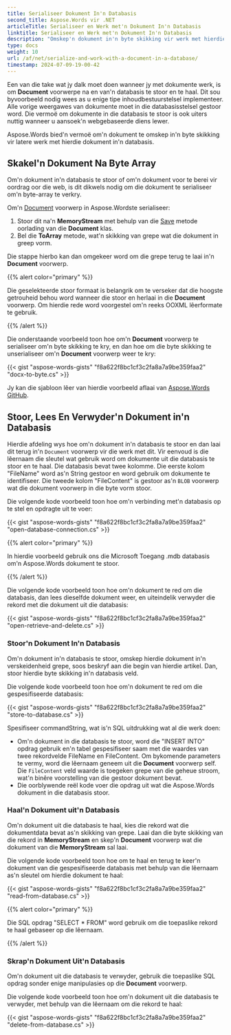 ```yaml
---
title: Serialiseer Dokument In'n Databasis
second_title: Aspose.Words vir .NET
articleTitle: Serialiseer en Werk met'n Dokument In'n Databasis
linktitle: Serialiseer en Werk met'n Dokument In'n Databasis
description: "Omskep'n dokument in'n byte skikking vir werk met hierdie dokument in'n databasis met behulp van C#. Jy kan stoor en haal'n dokument na en van die databasis."
type: docs
weight: 10
url: /af/net/serialize-and-work-with-a-document-in-a-database/
timestamp: 2024-07-09-19-00-42
---
```


Een van die take wat jy dalk moet doen wanneer jy met dokumente werk, is om **Document** voorwerpe na en van'n databasis te stoor en te haal. Dit sou byvoorbeeld nodig wees as u enige tipe inhoudbestuurstelsel implementeer. Alle vorige weergawes van dokumente moet in die databasisstelsel gestoor word. Die vermoë om dokumente in die databasis te stoor is ook uiters nuttig wanneer u aansoek'n webgebaseerde diens lewer.

Aspose.Words bied'n vermoë om'n dokument te omskep in'n byte skikking vir latere werk met hierdie dokument in'n databasis.

## Skakel'n Dokument Na Byte Array

Om'n dokument in'n databasis te stoor of om'n dokument voor te berei vir oordrag oor die web, is dit dikwels nodig om die dokument te serialiseer om'n byte-array te verkry.

Om'n [Document](https://reference.aspose.com/words/net/aspose.words/document/) voorwerp in Aspose.Wordste serialiseer:

1. Stoor dit na'n **MemoryStream** met behulp van die [Save](https://reference.aspose.com/words/net/aspose.words/document/save/) metode oorlading van die **Document** klas.
1. Bel die **ToArray** metode, wat'n skikking van grepe wat die dokument in greep vorm.

Die stappe hierbo kan dan omgekeer word om die grepe terug te laai in'n **Document** voorwerp.

{{% alert color="primary" %}}

Die geselekteerde stoor formaat is belangrik om te verseker dat die hoogste getrouheid behou word wanneer die stoor en herlaai in die **Document** voorwerp. Om hierdie rede word voorgestel om'n reeks OOXML lêerformate te gebruik.

{{% /alert %}}

Die onderstaande voorbeeld toon hoe om'n **Document** voorwerp te serialiseer om'n byte skikking te kry, en dan hoe om die byte skikking te unserialiseer om'n **Document** voorwerp weer te kry:

{{< gist "aspose-words-gists" "f8a622f8bc1cf3c2fa8a7a9be359faa2" "docx-to-byte.cs" >}}

Jy kan die sjabloon lêer van hierdie voorbeeld aflaai van [Aspose.Words GitHub](https://github.com/aspose-words/Aspose.Words-for-.NET/blob/master/Examples/Data/Document.docx).

## Stoor, Lees En Verwyder'n Dokument in'n Databasis

Hierdie afdeling wys hoe om'n dokument in'n databasis te stoor en dan laai dit terug in'n `Document` voorwerp vir die werk met dit. Vir eenvoud is die lêernaam die sleutel wat gebruik word om dokumente uit die databasis te stoor en te haal. Die databasis bevat twee kolomme. Die eerste kolom "FileName" word as'n String gestoor en word gebruik om dokumente te identifiseer. Die tweede kolom "FileContent" is gestoor as'n `BLOB` voorwerp wat die dokument voorwerp in die byte vorm stoor.

Die volgende kode voorbeeld toon hoe om'n verbinding met'n databasis op te stel en opdragte uit te voer:

{{< gist "aspose-words-gists" "f8a622f8bc1cf3c2fa8a7a9be359faa2" "open-database-connection.cs" >}}

{{% alert color="primary" %}}

In hierdie voorbeeld gebruik ons die Microsoft Toegang .mdb databasis om'n Aspose.Words dokument te stoor.

{{% /alert %}}

Die volgende kode voorbeeld toon hoe om'n dokument te red om die databasis, dan lees dieselfde dokument weer, en uiteindelik verwyder die rekord met die dokument uit die databasis:

{{< gist "aspose-words-gists" "f8a622f8bc1cf3c2fa8a7a9be359faa2" "open-retrieve-and-delete.cs" >}}

### Stoor'n Dokument In'n Databasis

Om'n dokument in'n databasis te stoor, omskep hierdie dokument in'n verskeidenheid grepe, soos beskryf aan die begin van hierdie artikel. Dan, stoor hierdie byte skikking in'n databasis veld.

Die volgende kode voorbeeld toon hoe om'n dokument te red om die gespesifiseerde databasis:

{{< gist "aspose-words-gists" "f8a622f8bc1cf3c2fa8a7a9be359faa2" "store-to-database.cs" >}}

Spesifiseer commandString, wat is'n SQL uitdrukking wat al die werk doen:

- Om'n dokument in die databasis te stoor, word die "INSERT INTO" opdrag gebruik en'n tabel gespesifiseer saam met die waardes van twee rekordvelde FileName en FileContent. Om bykomende parameters te vermy, word die lêernaam geneem uit die **Document** voorwerp self. Die `FileContent` veld waarde is toegeken grepe van die geheue stroom, wat'n binêre voorstelling van die gestoor dokument bevat.
- Die oorblywende reël kode voer die opdrag uit wat die Aspose.Words dokument in die databasis stoor.

### Haal'n Dokument uit'n Databasis

Om'n dokument uit die databasis te haal, kies die rekord wat die dokumentdata bevat as'n skikking van grepe. Laai dan die byte skikking van die rekord in **MemoryStream** en skep'n **Document** voorwerp wat die dokument van die **MemoryStream** sal laai.

Die volgende kode voorbeeld toon hoe om te haal en terug te keer'n dokument van die gespesifiseerde databasis met behulp van die lêernaam as'n sleutel om hierdie dokument te haal:

{{< gist "aspose-words-gists" "f8a622f8bc1cf3c2fa8a7a9be359faa2" "read-from-database.cs" >}}

{{% alert color="primary" %}}

Die SQL opdrag "SELECT * FROM" word gebruik om die toepaslike rekord te haal gebaseer op die lêernaam.

{{% /alert %}}

### Skrap'n Dokument Uit'n Databasis

Om'n dokument uit die databasis te verwyder, gebruik die toepaslike SQL opdrag sonder enige manipulasies op die **Document** voorwerp.

Die volgende kode voorbeeld toon hoe om'n dokument uit die databasis te verwyder, met behulp van die lêernaam om die rekord te haal:

{{< gist "aspose-words-gists" "f8a622f8bc1cf3c2fa8a7a9be359faa2" "delete-from-database.cs" >}}
